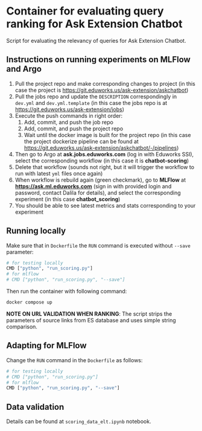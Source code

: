 # Container for evaluating query ranking for Ask Extension Chatbot

Script for evaluating the relevancy of queries for Ask Extension Chatbot.

## Instructions on running experiments on MLFlow and Argo

1. Pull the project repo and make corresponding changes to project (in this case the project is https://git.eduworks.us/ask-extension/askchatbot)
2. Pull the jobs repo and update the `DESCRIPTION` correspondingly in `dev.yml` and `dev.yml.template` (in this case the jobs repo is at https://git.eduworks.us/ask-extension/jobs)
3. Execute the push commands in right order:
    1. Add, commit, and push the job repo
    2. Add, commit, and push the project repo
    3. Wait until the docker image is built for the project repo (in this case the project dockerize pipeline can be found at https://git.eduworks.us/ask-extension/askchatbot/-/pipelines)
4. Then go to Argo at __ask.jobs.eduworks.com__ (log in with Eduworks SSI), select the corresponding workflow (in this case it is __chatbot-scoring__)
5. Delete that workflow (sounds not right, but it will trigger the workflow to run with latest `yml` files once again)
6. When workflow is rebuild again (green checkmark), go to __MLFlow__ at __https://ask.ml.eduworks.com__ (sign in with provided login and password, contact Dalila for details), and select the corresponding experiment (in this case __chatbot_scoring__)
7. You should be able to see latest metrics and stats corresponding to your experiment

## Running locally

Make sure that in `Dockerfile` the `RUN` command is executed without `--save` parameter:
```bash
# for testing locally
CMD ["python", "run_scoring.py"]
# for mlflow
# CMD ["python", "run_scoring.py", "--save"]
```

Then run the container with following command:
```bash
docker compose up
```

__NOTE ON URL VALIDATION WHEN RANKING__:
The script strips the parameters of source links from ES database and uses simple string comparison.

## Adapting for MLFlow

Change the `RUN` command in the `Dockerfile` as follows:
```bash
# for testing locally
# CMD ["python", "run_scoring.py"]
# for mlflow
CMD ["python", "run_scoring.py", "--save"]
```

## Data validation

Details can be found at `scoring_data_elt.ipynb` notebook.